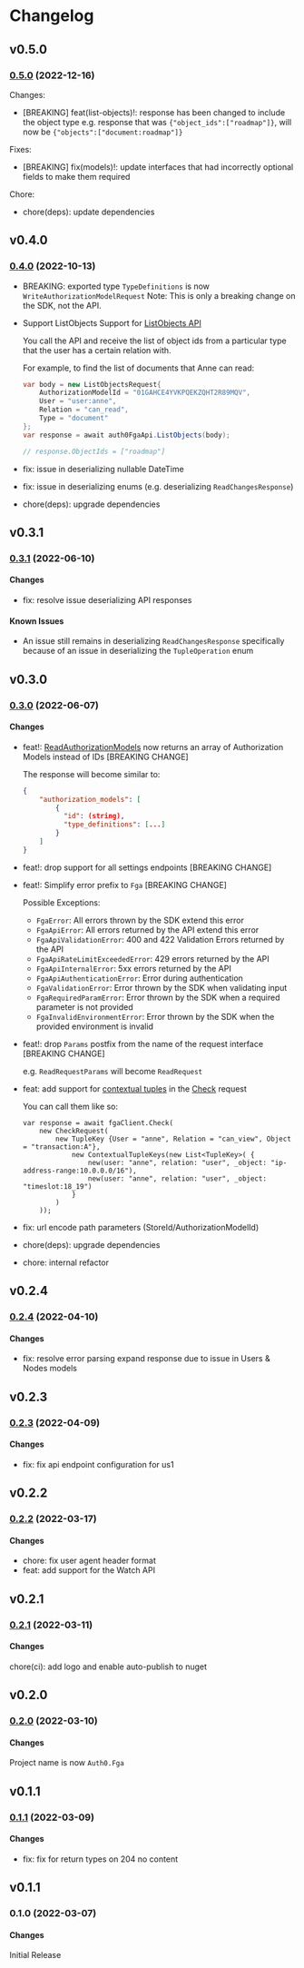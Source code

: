 # Changelog

## v0.5.0

### [0.5.0](https://github.com/auth0-lab/fga-dotnet-sdk/compare/v0.4.0...v0.5.0) (2022-12-16)

Changes:
- [BREAKING] feat(list-objects)!: response has been changed to include the object type
    e.g. response that was `{"object_ids":["roadmap"]}`, will now be `{"objects":["document:roadmap"]}`

Fixes:
- [BREAKING] fix(models)!: update interfaces that had incorrectly optional fields to make them required

Chore:
- chore(deps): update dependencies

## v0.4.0

### [0.4.0](https://github.com/auth0-lab/fga-dotnet-sdk/compare/v0.3.1...v0.4.0) (2022-10-13)
- BREAKING: exported type `TypeDefinitions` is now `WriteAuthorizationModelRequest`
    Note: This is only a breaking change on the SDK, not the API.
- Support ListObjects
    Support for [ListObjects API](https://docs.fga.dev/api/service#/Relationship%20Queries/ListObjects)

    You call the API and receive the list of object ids from a particular type that the user has a certain relation with.

    For example, to find the list of documents that Anne can read:

    ```csharp
    var body = new ListObjectsRequest{
        AuthorizationModelId = "01GAHCE4YVKPQEKZQHT2R89MQV",
        User = "user:anne",
        Relation = "can_read",
        Type = "document"
    };
    var response = await auth0FgaApi.ListObjects(body);

    // response.ObjectIds = ["roadmap"]
    ```
- fix: issue in deserializing nullable DateTime
- fix: issue in deserializing enums (e.g. deserializing `ReadChangesResponse`)
- chore(deps): upgrade dependencies

## v0.3.1

### [0.3.1](https://github.com/auth0-lab/fga-dotnet-sdk/compare/v0.3.0...v0.3.1) (2022-06-10)

#### Changes
- fix: resolve issue deserializing API responses

#### Known Issues
- An issue still remains in deserializing `ReadChangesResponse` specifically because of an issue in deserializing the `TupleOperation` enum

## v0.3.0

### [0.3.0](https://github.com/auth0-lab/fga-dotnet-sdk/compare/v0.2.4...v0.3.0) (2022-06-07)

#### Changes
- feat!: [ReadAuthorizationModels](https://docs.fga.dev/api/service#/Store%20Models/ReadAuthorizationModels) now returns an array of Authorization Models instead of IDs [BREAKING CHANGE]

    The response will become similar to:
    ```json
    {
        "authorization_models": [
            {
              "id": (string),
              "type_definitions": [...]
            }
        ]
    }
    ```
- feat!: drop support for all settings endpoints [BREAKING CHANGE]
- feat!: Simplify error prefix to `Fga` [BREAKING CHANGE]

    Possible Exceptions:
    - `FgaError`: All errors thrown by the SDK extend this error
    - `FgaApiError`: All errors returned by the API extend this error
    - `FgaApiValidationError`: 400 and 422 Validation Errors returned by the API
    - `FgaApiRateLimitExceededError`: 429 errors returned by the API
    - `FgaApiInternalError`: 5xx errors returned by the API
    - `FgaApiAuthenticationError`: Error during authentication
    - `FgaValidationError`: Error thrown by the SDK when validating input
    - `FgaRequiredParamError`: Error thrown by the SDK when a required parameter is not provided
    - `FgaInvalidEnvironmentError`: Error thrown by the SDK when the provided environment is invalid
- feat!: drop `Params` postfix from the name of the request interface [BREAKING CHANGE]

  e.g. `ReadRequestParams` will become `ReadRequest`
- feat: add support for [contextual tuples](https://docs.fga.dev/intro/auth0-fga-concepts#what-are-contextual-tuples) in the [Check](https://docs.fga.dev/api/service#/Tuples/Check) request

    You can call them like so:
    ```dotnet
    var response = await fgaClient.Check(
        new CheckRequest(
            new TupleKey {User = "anne", Relation = "can_view", Object = "transaction:A"},
                new ContextualTupleKeys(new List<TupleKey>( {
                    new(user: "anne", relation: "user", _object: "ip-address-range:10.0.0.0/16"),
                    new(user: "anne", relation: "user", _object: "timeslot:18_19")
                }
            )
        ));
    ```
- fix: url encode path parameters (StoreId/AuthorizationModelId)
- chore(deps): upgrade dependencies
- chore: internal refactor

## v0.2.4

### [0.2.4](https://github.com/auth0-lab/fga-dotnet-sdk/compare/v0.2.3...v0.2.4) (2022-04-10)

#### Changes
- fix: resolve error parsing expand response due to issue in Users & Nodes models

## v0.2.3

### [0.2.3](https://github.com/auth0-lab/fga-dotnet-sdk/compare/v0.2.2...v0.2.3) (2022-04-09)

#### Changes
- fix: fix api endpoint configuration for us1

## v0.2.2

### [0.2.2](https://github.com/auth0-lab/fga-dotnet-sdk/compare/v0.2.1...v0.2.2) (2022-03-17)

#### Changes
- chore: fix user agent header format
- feat: add support for the Watch API

## v0.2.1

### [0.2.1](https://github.com/auth0-lab/fga-dotnet-sdk/compare/v0.2.0...v0.2.1) (2022-03-11)

#### Changes
chore(ci): add logo and enable auto-publish to nuget

## v0.2.0

### [0.2.0](https://github.com/auth0-lab/fga-dotnet-sdk/compare/v0.1.1...v0.2.0) (2022-03-10)

#### Changes
Project name is now `Auth0.Fga`

## v0.1.1

### [0.1.1](https://github.com/auth0-lab/fga-dotnet-sdk/compare/v0.1.0...v0.1.1) (2022-03-09)

#### Changes
- fix: fix for return types on 204 no content

## v0.1.1

### 0.1.0 (2022-03-07)

#### Changes
Initial Release
